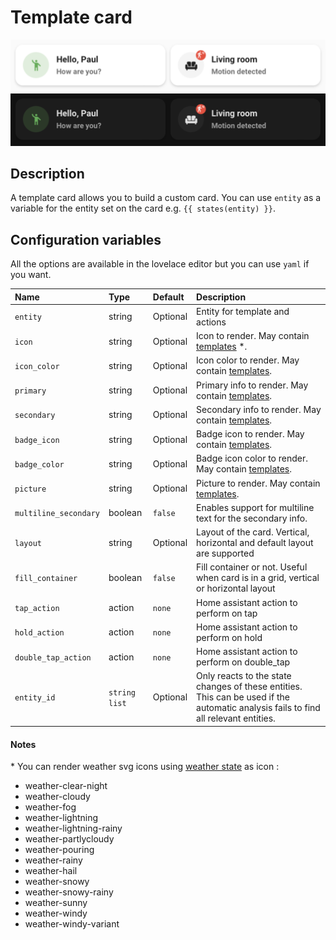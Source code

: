 # Template card

![Template light](../images/legacy-template-light.png)
![Template dark](../images/legacy-template-dark.png)

## Description

A template card allows you to build a custom card. You can use `entity` as a variable for the entity set on the card e.g. `{{ states(entity) }}`.

## Configuration variables

All the options are available in the lovelace editor but you can use `yaml` if you want.

| Name                  | Type            | Default  | Description                                                                                                                         |
| :-------------------- | :-------------- | :------- | :---------------------------------------------------------------------------------------------------------------------------------- |
| `entity`              | string          | Optional | Entity for template and actions                                                                                                     |
| `icon`                | string          | Optional | Icon to render. May contain [templates](https://www.home-assistant.io/docs/configuration/templating/) \*.                           |
| `icon_color`          | string          | Optional | Icon color to render. May contain [templates](https://www.home-assistant.io/docs/configuration/templating/).                        |
| `primary`             | string          | Optional | Primary info to render. May contain [templates](https://www.home-assistant.io/docs/configuration/templating/).                      |
| `secondary`           | string          | Optional | Secondary info to render. May contain [templates](https://www.home-assistant.io/docs/configuration/templating/).                    |
| `badge_icon`          | string          | Optional | Badge icon to render. May contain [templates](https://www.home-assistant.io/docs/configuration/templating/).                        |
| `badge_color`         | string          | Optional | Badge icon color to render. May contain [templates](https://www.home-assistant.io/docs/configuration/templating/).                  |
| `picture`             | string          | Optional | Picture to render. May contain [templates](https://www.home-assistant.io/docs/configuration/templating/).                           |
| `multiline_secondary` | boolean         | `false`  | Enables support for multiline text for the secondary info.                                                                          |
| `layout`              | string          | Optional | Layout of the card. Vertical, horizontal and default layout are supported                                                           |
| `fill_container`      | boolean         | `false`  | Fill container or not. Useful when card is in a grid, vertical or horizontal layout                                                 |
| `tap_action`          | action          | `none`   | Home assistant action to perform on tap                                                                                             |
| `hold_action`         | action          | `none`   | Home assistant action to perform on hold                                                                                            |
| `double_tap_action`   | action          | `none`   | Home assistant action to perform on double_tap                                                                                      |
| `entity_id`           | `string` `list` | Optional | Only reacts to the state changes of these entities. This can be used if the automatic analysis fails to find all relevant entities. |

#### Notes

\* You can render weather svg icons using [weather state](https://developers.home-assistant.io/docs/core/entity/weather/#recommended-values-for-state-and-condition) as icon :

- weather-clear-night
- weather-cloudy
- weather-fog
- weather-lightning
- weather-lightning-rainy
- weather-partlycloudy
- weather-pouring
- weather-rainy
- weather-hail
- weather-snowy
- weather-snowy-rainy
- weather-sunny
- weather-windy
- weather-windy-variant
